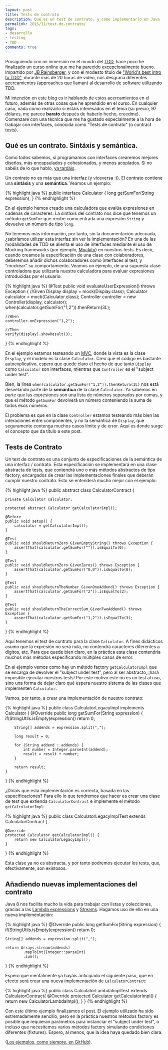 ```yaml
---
layout: post
title: Tests de contrato
description: Qué es un test de contrato, y cómo implementarlo en Java
permalink: 2015/11/test-de-contrato/
tags:
- desarrollo
- testing
- TDD
comments: true
---
```


Prosiguiendo con mi inmersión en el mundo del [TDD](/2015/08/primera-experiencia-tdd), hace poco he finalizado un curso online que me ha parecido excepcionalmente bueno. Impartido por [JB Rainsberger](https://en.wikipedia.org/wiki/J._B._Rainsberger), y con el modesto título de ["World's best intro to TDD"](http://www.jbrains.ca/permalink/the-worlds-best-intro-to-tdd-demo-video), durante más de 20 horas de vídeo, nos desgrana diferentes acercamientos (approaches que llaman) al desarrollo de software utilizando TDD.

Mi intención en este blog es ir hablando de estos acercamientos en el futuro, además de otras cosas que he aprendido en el curso. En cualquier caso, nada como realizarlo si estáis interesados en el tema (su precio, 97 dólares, me parece **barato** después de haberlo hecho, creedme). Comenzaré con una técnica que me ha gustado especialmente a la hora de trabajar con interfaces, conocida como "Tests de contrato" (o contract tests).

<!--break-->

## Qué es un contrato. Sintáxis y semántica.

Como todos sabemos, si programamos con interfaces crearemos mejores diseños, más encapsulados y cohesionados, y menos acoplados. Si no sabéis de lo que hablo, [ya tardáis](http://stackoverflow.com/questions/383947/what-does-it-mean-to-program-to-an-interface).

Un contrato no es más que una interfaz (y viceversa :)). El contrato contiene una **sintáxis** y una **semántica**. Veamos un ejemplo:

{% highlight java %}
public interface Calculator {
    long getSumFor(String expression);
}
{% endhighlight %}

En el ejemplo hemos creado una calculadora que evalúa expresiones en cadenas de caracteres. La sintáxis del contrato nos dice que tenemos un método `getSumFor` que recibe como entrada una expresión `String` y devuelve un número de tipo `long`.

No tenemos más información, por tanto, sin la documentación adecuada, ¿sabríamos utilizar esta interfaz sin ver la implementación? En una de las modalidades de TDD se alienta el uso de interfaces mediante el uso de Mocking frameworks (por ejemplo, [Mockito](http://mockito.org/)) en nuestros tests. Es decir, cuando creamos la especificación de una clase con colaboradores, deberemos añadir dichos colaboradores como interfaces al test, y "mockear" su comportamiento. Veamos un ejemplo, de una supuesta clase controladora que utilizaría nuestra calculadora para evaluar expresiones introducidas por el usuario:

{% highlight java %}
@Test
public void evaluateUserExpression() throws Exception {
    //Given
    Display display = mock(Display.class);
    Calculator calculator = mock(Calculator.class);
    Controller controller = new Controller(display, calculator);
    when(calculator.getSumFor("1,2")).thenReturn(3L);

    //When
    controller.onExpression("1,2");

    //Then
    verify(display).showResult(3);
}
{% endhighlight %}

En el ejemplo estamos testeando un [MVC](https://es.wikipedia.org/wiki/Modelo%E2%80%93vista%E2%80%93controlador), donde la vista es la clase `Display`, y el modelo es la clase `Calculator`. Creo que el código es bastante autoexplicativo, espero que quede claro el hecho de que tanto `Display` como `Calculator` son interfaces, mientras que `Controller` es el "subject under test".

Bien, la línea `when(calculator.getSumFor("1,2")).thenReturn(3L)` nos está desvelando parte de la **semántica** de la clase `Calculator`. Ya sabemos en parte que las expresiones son una lista de números separados por comas, y que el método `getSumFor` devolverá un número conteniendo la suma de todos esos números.

El problema es que en la clase `Controller` estamos testeando más bien las interaciones entre componentes, y no la semántica de `Display`, que seguramente contenga muchos casos límite y de error. Aquí es donde surge el concepto que da título a este post.

## Tests de Contrato

Un test de contrato es una conjunto de especificaciones de la semántica de una interfaz / contrato. Esta especificación se implementará en una clase abstracta de tests, que contendrá uno o más métodos abstractos de tipo factory, encargados de crear las implementaciones finales que deberán cumplir nuestro contrato. Esto se entenderá mucho mejor con el ejemplo:

{% highlight java %}
public abstract class CalculatorContract {

    private Calculator calculator;

    protected abstract Calculator getCalculatorImpl();

    @Before
    public void setup() {
        calculator = getCalculatorImpl();
    }

    @Test
    public void shouldReturnZero_GivenEmptyString() throws Exception {
        assertThat(calculator.getSumFor("")).isEqualTo(0);
    }

    @Test
    public void shouldReturnZero_GivenZeros() throws Exception {
        assertThat(calculator.getSumFor("0,0")).isEqualTo(0);
    }

    @Test
    public void shouldReturnTheNumber_GivenOneAddend() throws Exception {
        assertThat(calculator.getSumFor("2")).isEqualTo(2);
    }

    @Test
    public void shouldReturnTheCorrectSum_GivenTwoAddend() throws Exception {
        assertThat(calculator.getSumFor("1,2")).isEqualTo(3);
    }
}
{% endhighlight %}

Aquí tenemos el test de contrato para la clase `Calculator`. A fines didácticos asumo que la expresión no será nula, no contendrá caracteres diferentes a dígitos, etc. Para que quede bien claro, en la práctica esta clase contendría muchos más métodos especificando múltiples casos de error.

En el ejemplo vemos como hay un método factory `getCalculatorImpl` que se encarga de devolver el "subject under test", pero al ser abstracto, ¡hará imposible ejecutar nuestros tests! Por este motivo este no es un test al uso, sino una forma de dejar claro qué espera nuestro sistema de las clases que implementen `Calculator`.

Vamos, por tanto, a crear una implementación de nuestro contrato:

{% highlight java %}
public class CalculatorLegacyImpl implements Calculator {
    @Override
    public long getSumFor(String expression) {
        if(StringUtils.isEmpty(expression))
            return 0;

        String[] addends = expression.split(",");

        long result = 0;

        for (String addend : addends) {
            int number = Integer.parseInt(addend);
            result = result + number;
        }

        return result;
    }
}
{% endhighlight %}

¿Diríais que esta implementación es correcta, basada en las especificaciones? Para ello lo que tendremos que hacer es crear una clase de test que extienda `CalculatorContract` e implemente el método `getCalculatorImpl`:

{% highlight java %}
public class CalculatorLegacyImplTest extends CalculatorContract {

    @Override
    protected Calculator getCalculatorImpl() {
        return new CalculatorLegacyImpl();
    }
}
{% endhighlight %}

Esta clase ya no es abstracta, y por tanto podremos ejecutar los tests, que, efectivamente, son existosos.

## Añadiendo nuevas implementaciones del contrato

Java 8 nos facilita mucho la vida para trabajar con listas y colecciones, gracias a las [Lambda expressions](https://docs.oracle.com/javase/tutorial/java/javaOO/lambdaexpressions.html) y [Streams](https://docs.oracle.com/javase/8/docs/api/java/util/stream/package-summary.html). Hagamos uso de ello en una nueva implementación:

{% highlight java %}
@Override
public long getSumFor(String expression) {
    if(StringUtils.isEmpty(expression))
        return 0;

    String[] addends = expression.split(",");

    return Arrays.stream(addends)
            .mapToInt(Integer::parseInt)
            .sum();
}
{% endhighlight %}

Espero que mentalmente ya hayáis anticipado el siguiente paso, que en efecto será crear una nueva implementación de `CalculatorContract`:

{% highlight java %}
public class CalculatorLambdaImplTest extends CalculatorContract{
    @Override
    protected Calculator getCalculatorImpl() {
        return new CalculatorLambdaImpl();
    }
}
{% endhighlight %}

Con este último ejemplo finalizamos el post. El ejemplo utilizado ha sido extremadamente sencillo, pero en la práctica nuestros métodos factory es posible que requieran parámetros para instanciar el "subject under test", o incluso que necesitemos varios métodos factory simulando condiciones diferentes (fixtures). Espero, al menos, que la idea haya quedado bien clara.

([Los ejemplos, como siempre, en GitHub](https://github.com/raulavila/blog-examples/tree/master/src/test/java/com/raulavila/tdd/contracttests)).

